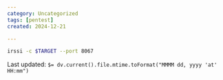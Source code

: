 ```yaml
---
category: Uncategorized
tags: [pentest]
created: 2024-12-21

---
```

```bash - kali
irssi -c $TARGET --port 8067
```


Last updated: `$= dv.current().file.mtime.toFormat("MMMM dd, yyyy 'at' HH:mm")`
